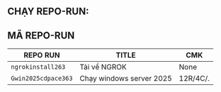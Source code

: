 ## CHẠY REPO-RUN:

## MÃ REPO-RUN
| REPO RUN | TITLE | CMK |
|----------------|------|-------|
|`ngrokinstall263`| Tải về NGROK |  None |
|`Gwin2025cdpace363`| Chạy windows server 2025 | 12R/4C/.|

